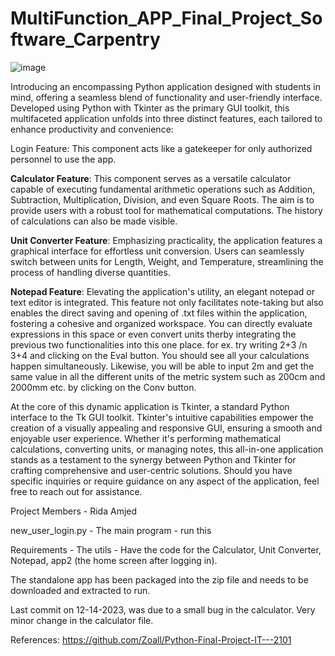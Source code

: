 # MultiFunction_APP_Final_Project_Software_Carpentry

![image](https://github.com/ridaamjed/MultiFunction_APP_Final_Project_Software_Carpentry/assets/125817188/4e179b69-d4b2-44e1-91d3-88af836021c1)


Introducing an encompassing Python application designed with students in mind, offering a seamless blend of functionality and user-friendly interface. Developed using Python with Tkinter as the primary GUI toolkit, this multifaceted application unfolds into three distinct features, each tailored to enhance productivity and convenience:

Login Feature: This component acts like a gatekeeper for only authorized personnel to use the app.

**Calculator Feature**: This component serves as a versatile calculator capable of executing fundamental arithmetic operations such as Addition, Subtraction, Multiplication, Division, and even Square Roots. The aim is to provide users with a robust tool for mathematical computations. The history of calculations can also be made visible.

**Unit Converter Feature**: Emphasizing practicality, the application features a graphical interface for effortless unit conversion. Users can seamlessly switch between units for Length, Weight, and Temperature, streamlining the process of handling diverse quantities.

**Notepad Feature**: Elevating the application's utility, an elegant notepad or text editor is integrated. This feature not only facilitates note-taking but also enables the direct saving and opening of .txt files within the application, fostering a cohesive and organized workspace. You can directly evaluate expressions in this space or even convert units therby integrating the previous two functionalities into this one place. 
for ex. try writing 2+3 /n 3+4 and clicking on the Eval button. You should see all your calculations happen simultaneously. Likewise, you will be able to input 2m and get the same value in all the different units of the metric system such as 200cm and 2000mm etc. by clicking on the Conv button.

At the core of this dynamic application is Tkinter, a standard Python interface to the Tk GUI toolkit. Tkinter's intuitive capabilities empower the creation of a visually appealing and responsive GUI, ensuring a smooth and enjoyable user experience. Whether it's performing mathematical calculations, converting units, or managing notes, this all-in-one application stands as a testament to the synergy between Python and Tkinter for crafting comprehensive and user-centric solutions. Should you have specific inquiries or require guidance on any aspect of the application, feel free to reach out for assistance.

Project Members - Rida Amjed

new_user_login.py - The main program - run this

Requirements - The utils - Have the code for the Calculator, Unit Converter, Notepad, app2 (the home screen after logging in).

The standalone app has been packaged into the zip file and needs to be downloaded and extracted to run.

Last commit on 12-14-2023, was due to a small bug in the calculator. Very minor change in the calculator file.

References: https://github.com/Zoall/Python-Final-Project-IT---2101
